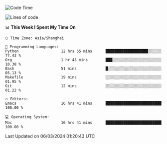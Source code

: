 <!--START_SECTION:waka-->
![Code Time](http://img.shields.io/badge/Code%20Time-1%2C818%20hrs%2029%20mins-blue)

![Lines of code](https://img.shields.io/badge/From%20Hello%20World%20I%27ve%20Written-288.1%20thousand%20lines%20of%20code-blue)

📊 **This Week I Spent My Time On** 

```text
🕑︎ Time Zone: Asia/Shanghai

💬 Programming Languages: 
Python                   12 hrs 55 mins      ███████████████████░░░░░░   77.43 % 
Org                      1 hr 43 mins        ███░░░░░░░░░░░░░░░░░░░░░░   10.38 % 
Bash                     51 mins             █░░░░░░░░░░░░░░░░░░░░░░░░   05.13 % 
Makefile                 19 mins             ░░░░░░░░░░░░░░░░░░░░░░░░░   01.95 % 
Git                      12 mins             ░░░░░░░░░░░░░░░░░░░░░░░░░   01.22 % 

🔥 Editors: 
Emacs                    16 hrs 41 mins      █████████████████████████   100.00 % 

💻 Operating System: 
Mac                      16 hrs 41 mins      █████████████████████████   100.00 % 
```


 Last Updated on 06/03/2024 01:20:43 UTC
<!--END_SECTION:waka-->
